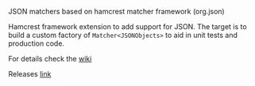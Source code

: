 JSON matchers based on hamcrest matcher framework (org.json)

Hamcrest framework extension to add support for JSON. The target is to build a custom factory of `Matcher<JSONObjects>` to aid in unit tests and production code.

For details check the [wiki](https://code.google.com/p/jsonmatcher/wiki/JsonMatchers)

Releases [link](https://code.google.com/p/jsonmatcher/wiki/Releases)
